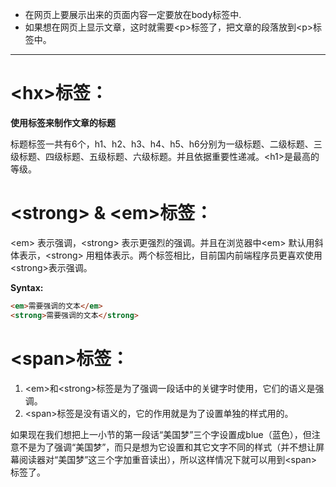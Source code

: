 - 在网页上要展示出来的页面内容一定要放在body标签中.
- 如果想在网页上显示文章，这时就需要\<p>标签了，把文章的段落放到\<p>标签中。

---
# \<hx>标签：
__使用<hx>标签来制作文章的标题__

标题标签一共有6个，h1、h2、h3、h4、h5、h6分别为一级标题、二级标题、三级标题、四级标题、五级标题、六级标题。并且依据重要性递减。\<h1>是最高的等级。

# \<strong> & \<em>标签：
\<em> 表示强调，\<strong> 表示更强烈的强调。并且在浏览器中\<em> 默认用斜体表示，\<strong> 用粗体表示。两个标签相比，目前国内前端程序员更喜欢使用\<strong>表示强调。

__Syntax:__
```html
<em>需要强调的文本</em>  
<strong>需要强调的文本</strong> 
```

# \<span>标签：
1. \<em>和\<strong>标签是为了强调一段话中的关键字时使用，它们的语义是强调。
2. \<span>标签是没有语义的，它的作用就是为了设置单独的样式用的。

如果现在我们想把上一小节的第一段话“美国梦”三个字设置成blue（蓝色），但注意不是为了强调“美国梦”，而只是想为它设置和其它文字不同的样式（并不想让屏幕阅读器对“美国梦”这三个字加重音读出），所以这样情况下就可以用到\<span>标签了。

